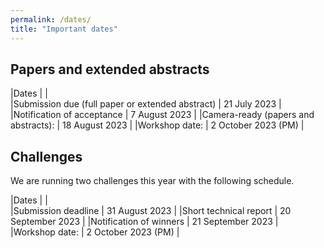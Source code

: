 ```yaml
---
permalink: /dates/
title: "Important dates"
---
```


## Papers and extended abstracts

|Dates       |       |      
|Submission due (full paper or extended abstract) | 21 July 2023 |
|Notification of acceptance | 7 August 2023 | 
|Camera-ready (papers and abstracts): | 18 August 2023 | 
|Workshop date: | 2 October 2023 (PM) | 

## Challenges

We are running two challenges this year with the following schedule.

|Dates       |       |      
|Submission deadline | 31 August 2023 |
|Short technical report | 20 September 2023 |
|Notification of winners | 21 September 2023 | 
|Workshop date: | 2 October 2023 (PM) | 
